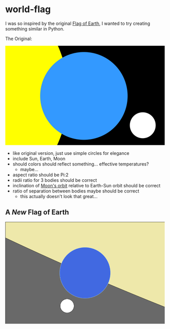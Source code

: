 # world-flag

I was so inspired by the original [Flag of Earth](http://flagofearth.org/original.html), I wanted to try creating something similar in Python.

The Original:

![](./original_flag_of_earth.png)

- like original version, just use simple circles for elegance
- include Sun, Earth, Moon
- should colors should reflect something... effective temperatures? 
	- maybe...
- aspect ratio should be Pi:2
- radii ratio for 3 bodies should be correct
- inclination of [Moon's orbit](http://commons.wikimedia.org/wiki/File:Earth-Moon.svg) relative to Earth-Sun orbit should be correct
- ratio of separation between bodies maybe should be correct
	- this actually doesn't look that great...

## A *New* Flag of Earth
<img src="./world-flag-alt2.png" style="width: 504px;"/>